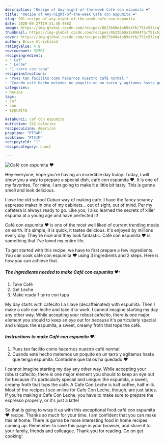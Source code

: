 ```yaml
---
description: "Recipe of Any-night-of-the-week Café con espumita ❤"
title: "Recipe of Any-night-of-the-week Café con espumita ❤"
slug: 901-recipe-of-any-night-of-the-week-cafe-con-espumita
date: 2020-06-27T19:51:56.406Z
image: https://img-global.cpcdn.com/recipes/8623b60a1a89d4fb/751x532cq70/cafe-con-espumita-❤-foto-principal.jpg
thumbnail: https://img-global.cpcdn.com/recipes/8623b60a1a89d4fb/751x532cq70/cafe-con-espumita-❤-foto-principal.jpg
cover: https://img-global.cpcdn.com/recipes/8623b60a1a89d4fb/751x532cq70/cafe-con-espumita-❤-foto-principal.jpg
author: Bruce Strickland
ratingvalue: 4.8
reviewcount: 32501
recipeingredient:
- " Caf"
- " Leche"
- "1 tarro con tapa"
recipeinstructions:
- "Pues tan facilito como hacernos nuestro café normal."
- "Cuando esté hecho metemos un poquito en un tarro y agitamos hasta que tenga espumita. Contadme que tal os ha quedado ❤"
categories:
- Recipe
tags:
- caf
- con
- espumita

katakunci: caf con espumita 
nutrition: 242 calories
recipecuisine: American
preptime: "PT34M"
cooktime: "PT51M"
recipeyield: "1"
recipecategory: Lunch

---
```



![Café con espumita ❤](https://img-global.cpcdn.com/recipes/8623b60a1a89d4fb/751x532cq70/cafe-con-espumita-❤-foto-principal.jpg)

Hey everyone, hope you're having an incredible day today. Today, I will show you a way to prepare a special dish, café con espumita ❤. It is one of my favorites. For mine, I am going to make it a little bit tasty. This is gonna smell and look delicious.

I love the old school Cuban way of making cafe. I have the fancy smancy espresso maker in one of my cabinets… out of sight, out of mind. Per my cafetera is always ready to go. Like you, I also learned the secrets of killer espuma at a young age and have perfected it!

Café con espumita ❤ is one of the most well liked of current trending meals on earth. It's simple, it is quick, it tastes delicious. It's enjoyed by millions every day. They're nice and they look fantastic. Café con espumita ❤ is something that I've loved my entire life.


To get started with this recipe, we have to first prepare a few ingredients. You can cook café con espumita ❤ using 3 ingredients and 2 steps. Here is how you can achieve that.

<!--inarticleads1-->

##### The ingredients needed to make Café con espumita ❤:

1. Take  Café
1. Get  Leche
1. Make ready 1 tarro con tapa


My day starts with cafecito La Llave (decaffeinated) with espumita. Then I make a cafe con leche and take it to work. I cannot imagine starting my day any other way. While accepting your robust cafecito, there is one major element you should to keep an eye out for because it&#39;s particularly special and unique: the espumita, a sweet, creamy froth that tops the café. 

<!--inarticleads2-->

##### Instructions to make Café con espumita ❤:

1. Pues tan facilito como hacernos nuestro café normal.
1. Cuando esté hecho metemos un poquito en un tarro y agitamos hasta que tenga espumita. Contadme que tal os ha quedado ❤


I cannot imagine starting my day any other way. While accepting your robust cafecito, there is one major element you should to keep an eye out for because it&#39;s particularly special and unique: the espumita, a sweet, creamy froth that tops the café. A Cafe Con Leche is half coffee, half milk. Most of the recipes I see online for Cafe Con Leche, though, are just lattes. If you&#39;re making a Cafe Con Leche, you have to make sure to prepare the espresso properly, or it&#39;s just a latte! 

So that is going to wrap it up with this exceptional food café con espumita ❤ recipe. Thanks so much for your time. I am confident that you can make this at home. There is gonna be more interesting food in home recipes coming up. Remember to save this page in your browser, and share it to your family, friends and colleague. Thank you for reading. Go on get cooking!
